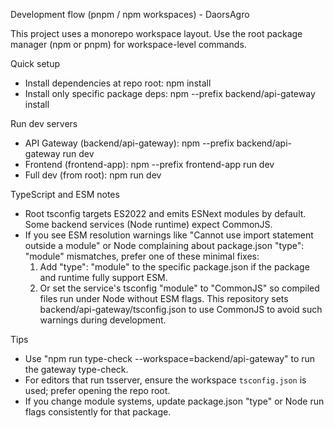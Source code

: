 Development flow (pnpm / npm workspaces) - DaorsAgro

This project uses a monorepo workspace layout. Use the root package manager (npm or pnpm) for workspace-level commands.

Quick setup
- Install dependencies at repo root: npm install
- Install only specific package deps: npm --prefix backend/api-gateway install

Run dev servers
- API Gateway (backend/api-gateway): npm --prefix backend/api-gateway run dev
- Frontend (frontend-app): npm --prefix frontend-app run dev
- Full dev (from root): npm run dev

TypeScript and ESM notes
- Root tsconfig targets ES2022 and emits ESNext modules by default. Some backend services (Node runtime) expect CommonJS.
- If you see ESM resolution warnings like "Cannot use import statement outside a module" or Node complaining about package.json "type": "module" mismatches, prefer one of these minimal fixes:
  1) Add "type": "module" to the specific package.json if the package and runtime fully support ESM.
  2) Or set the service's tsconfig "module" to "CommonJS" so compiled files run under Node without ESM flags. This repository sets backend/api-gateway/tsconfig.json to use CommonJS to avoid such warnings during development.

Tips
- Use "npm run type-check --workspace=backend/api-gateway" to run the gateway type-check.
- For editors that run tsserver, ensure the workspace `tsconfig.json` is used; prefer opening the repo root.
- If you change module systems, update package.json "type" or Node run flags consistently for that package.
